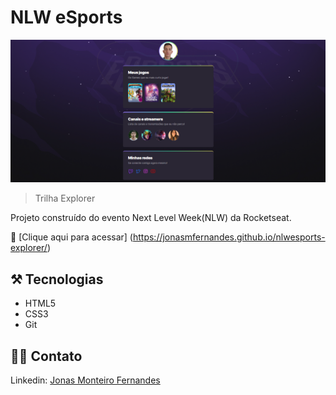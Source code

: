 # NLW eSports 
![preview](./assets/Captura%20de%20tela%202022-09-16%20140514.png)

> Trilha Explorer

Projeto construído do evento Next Level Week(NLW) da Rocketseat.

🚀 [Clique aqui para acessar] (https://jonasmfernandes.github.io/nlwesports-explorer/) 

## ⚒️ Tecnologias

- HTML5
- CSS3
- Git

## 👨‍💻 Contato

Linkedin: [Jonas Monteiro Fernandes](https://www.linkedin.com/in/jonas-monteiro-fernandes/)
